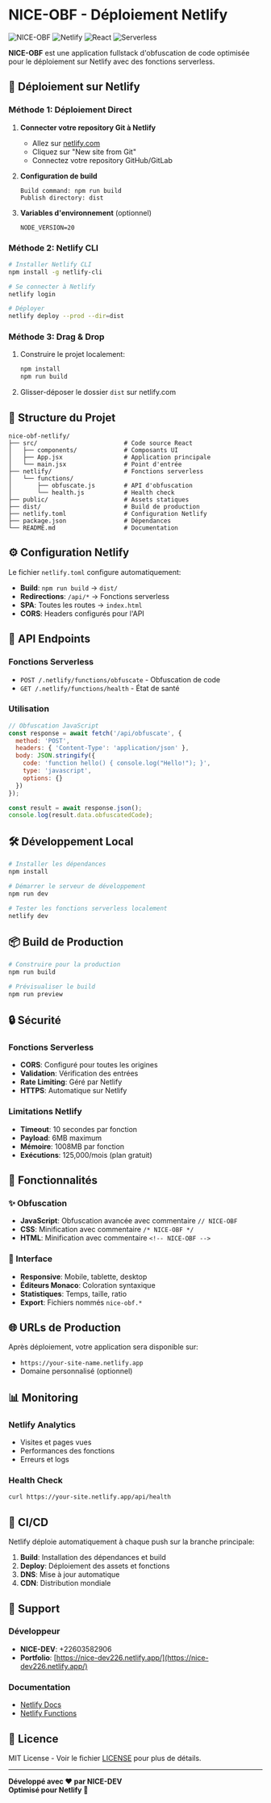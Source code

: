# NICE-OBF - Déploiement Netlify

![NICE-OBF](https://img.shields.io/badge/NICE--OBF-v1.0.0-purple)
![Netlify](https://img.shields.io/badge/Netlify-Ready-00C7B7)
![React](https://img.shields.io/badge/React-18+-blue)
![Serverless](https://img.shields.io/badge/Serverless-Functions-green)

**NICE-OBF** est une application fullstack d'obfuscation de code optimisée pour le déploiement sur Netlify avec des fonctions serverless.

## 🚀 Déploiement sur Netlify

### Méthode 1: Déploiement Direct

1. **Connecter votre repository Git à Netlify**
   - Allez sur [netlify.com](https://netlify.com)
   - Cliquez sur "New site from Git"
   - Connectez votre repository GitHub/GitLab

2. **Configuration de build**
   ```
   Build command: npm run build
   Publish directory: dist
   ```

3. **Variables d'environnement** (optionnel)
   ```
   NODE_VERSION=20
   ```

### Méthode 2: Netlify CLI

```bash
# Installer Netlify CLI
npm install -g netlify-cli

# Se connecter à Netlify
netlify login

# Déployer
netlify deploy --prod --dir=dist
```

### Méthode 3: Drag & Drop

1. Construire le projet localement:
   ```bash
   npm install
   npm run build
   ```

2. Glisser-déposer le dossier `dist` sur netlify.com

## 📁 Structure du Projet

```
nice-obf-netlify/
├── src/                        # Code source React
│   ├── components/             # Composants UI
│   ├── App.jsx                 # Application principale
│   └── main.jsx                # Point d'entrée
├── netlify/                    # Fonctions serverless
│   └── functions/
│       ├── obfuscate.js        # API d'obfuscation
│       └── health.js           # Health check
├── public/                     # Assets statiques
├── dist/                       # Build de production
├── netlify.toml                # Configuration Netlify
├── package.json                # Dépendances
└── README.md                   # Documentation
```

## ⚙️ Configuration Netlify

Le fichier `netlify.toml` configure automatiquement:

- **Build**: `npm run build` → `dist/`
- **Redirections**: `/api/*` → Fonctions serverless
- **SPA**: Toutes les routes → `index.html`
- **CORS**: Headers configurés pour l'API

## 🔌 API Endpoints

### Fonctions Serverless

- `POST /.netlify/functions/obfuscate` - Obfuscation de code
- `GET /.netlify/functions/health` - État de santé

### Utilisation

```javascript
// Obfuscation JavaScript
const response = await fetch('/api/obfuscate', {
  method: 'POST',
  headers: { 'Content-Type': 'application/json' },
  body: JSON.stringify({
    code: 'function hello() { console.log("Hello!"); }',
    type: 'javascript',
    options: {}
  })
});

const result = await response.json();
console.log(result.data.obfuscatedCode);
```

## 🛠️ Développement Local

```bash
# Installer les dépendances
npm install

# Démarrer le serveur de développement
npm run dev

# Tester les fonctions serverless localement
netlify dev
```

## 📦 Build de Production

```bash
# Construire pour la production
npm run build

# Prévisualiser le build
npm run preview
```

## 🔒 Sécurité

### Fonctions Serverless
- **CORS**: Configuré pour toutes les origines
- **Validation**: Vérification des entrées
- **Rate Limiting**: Géré par Netlify
- **HTTPS**: Automatique sur Netlify

### Limitations Netlify
- **Timeout**: 10 secondes par fonction
- **Payload**: 6MB maximum
- **Mémoire**: 1008MB par fonction
- **Exécutions**: 125,000/mois (plan gratuit)

## 🎨 Fonctionnalités

### ✨ Obfuscation
- **JavaScript**: Obfuscation avancée avec commentaire `// NICE-OBF`
- **CSS**: Minification avec commentaire `/* NICE-OBF */`
- **HTML**: Minification avec commentaire `<!-- NICE-OBF -->`

### 🎯 Interface
- **Responsive**: Mobile, tablette, desktop
- **Éditeurs Monaco**: Coloration syntaxique
- **Statistiques**: Temps, taille, ratio
- **Export**: Fichiers nommés `nice-obf.*`

## 🌐 URLs de Production

Après déploiement, votre application sera disponible sur:
- `https://your-site-name.netlify.app`
- Domaine personnalisé (optionnel)

## 📊 Monitoring

### Netlify Analytics
- Visites et pages vues
- Performances des fonctions
- Erreurs et logs

### Health Check
```bash
curl https://your-site.netlify.app/api/health
```

## 🔄 CI/CD

Netlify déploie automatiquement à chaque push sur la branche principale:

1. **Build**: Installation des dépendances et build
2. **Deploy**: Déploiement des assets et fonctions
3. **DNS**: Mise à jour automatique
4. **CDN**: Distribution mondiale

## 🤝 Support

### Développeur
- **NICE-DEV**: +22603582906
- **Portfolio**: [https://nice-dev226.netlify.app/](https://nice-dev226.netlify.app/)

### Documentation
- [Netlify Docs](https://docs.netlify.com/)
- [Netlify Functions](https://docs.netlify.com/functions/overview/)

## 📄 Licence

MIT License - Voir le fichier [LICENSE](LICENSE) pour plus de détails.

---

**Développé avec ❤️ par NICE-DEV**  
**Optimisé pour Netlify 🚀**

